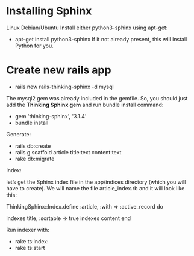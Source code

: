 
<title>How to bring Sphinx into Rails, using Thinking Sphinx, to provide fast and flexible full-text search.
</title>

# Installing Sphinx
Linux
Debian/Ubuntu
Install either python3-sphinx using apt-get:
+ apt-get install python3-sphinx
If it not already present, this will install Python for you.

# Create new rails app 
+ rails new rails-thinking-sphinx -d mysql

The mysql2 gem was already included in the gemfile.
So, you should just add the <strong>Thinking Sphinx gem</strong> and run bundle install command:

+ gem 'thinking-sphinx', '3.1.4'
+ bundle install

Generate:

+ rails db:create
+ rails g scaffold article title:text content:text
+ rake db:migrate

Index:

let’s get the Sphinx index file in the app/indices directory (which you will have to create).
We will name the file article_index.rb and it will look like this:

ThinkingSphinx::Index.define :article, :with => :active_record do

  indexes title, :sortable => true
  indexes content
end

Run indexer with:
+ rake ts:index:
+ rake ts:start

